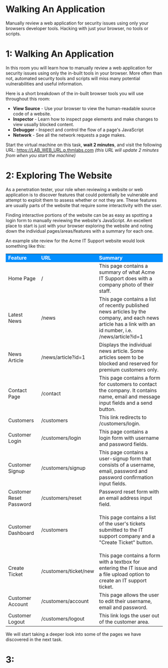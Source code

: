 # Walking An Application

Manually review a web application for security issues using only your browsers developer tools. Hacking with just your browser, no tools or scripts.




# 1: Walking An Application

In this room you will learn how to manually review a web application for security issues using only the in-built tools in your browser. More often than not, automated security tools and scripts will miss many potential vulnerabilities and useful information.

  

Here is a short breakdown of the in-built browser tools you will use throughout this room:

- **View Source** - Use your browser to view the human-readable source code of a website.
- **Inspector** - Learn how to inspect page elements and make changes to view usually blocked content.
- **Debugger** - Inspect and control the flow of a page's JavaScript
- **Network** - See all the network requests a page makes.

Start the virtual machine on this task, **wait 2 minutes**, and visit the following URL: [https://LAB\_WEB\_URL.p.thmlabs.com](https://lab_web_url.p.thmlabs.com/)[](https://lab_web_url.p.thmlabs.com/) _(this URL will update 2 minutes from when you start the machine)_




# 2: Exploring The Website

As a penetration tester, your role when reviewing a website or web application is to discover features that could potentially be vulnerable and attempt to exploit them to assess whether or not they are. These features are usually parts of the website that require some interactivity with the user.  
  
Finding interactive portions of the website can be as easy as spotting a login form to manually reviewing the website's JavaScript. An excellent place to start is just with your browser exploring the website and noting down the individual pages/areas/features with a summary for each one.

An example site review for the Acme IT Support website would look something like this:

<table class="table table-bordered"><tbody><tr><td style="background-color:#008EFF;color:#FFFFFF"><b>Feature</b><br></td><td style="background-color:#008EFF;color:#FFFFFF"><b>URL</b><br></td><td style="background-color:#008EFF;color:#FFFFFF"><b>Summary</b><br></td></tr><tr><td>Home Page<br></td><td>/<br></td><td>This page contains a summary of what Acme IT Support does with a company photo of their staff.</td></tr><tr><td>Latest News<br></td><td>/news<br></td><td>This page contains a list of recently published news articles by the company, and each news article has a link with an id number, i.e. /news/article?id=1<br></td></tr><tr><td>News Article<br></td><td>/news/article?id=1<br></td><td>Displays the individual news article. Some articles seem to be blocked and reserved for premium customers only.<br></td></tr><tr><td>Contact Page<br></td><td>/contact<br></td><td>This page contains a form for customers to contact the company. It contains name, email and message input fields and a send button.<br></td></tr><tr><td>Customers<br></td><td>/customers<br></td><td>This link redirects to /customers/login.<br></td></tr><tr><td>Customer Login<br></td><td>/customers/login<br></td><td>This page contains a login form with username and password fields.<br></td></tr><tr><td>Customer Signup<br></td><td>/customers/signup<br></td><td>This page contains a user-signup form that consists of a username, email, password and password confirmation input fields.<br></td></tr><tr><td>Customer Reset Password<br></td><td>/customers/reset<br></td><td>Password reset form with an email address input field.</td></tr><tr><td>Customer Dashboard<br></td><td>/customers<br></td><td><p>This page contains a list of the user's tickets submitted to the IT support company and a "Create Ticket" button.<br></p></td></tr><tr><td>Create Ticket<br></td><td>/customers/ticket/new<br></td><td>This page contains a form with a textbox for entering the IT issue and a file upload option to create an IT support ticket.<br></td></tr><tr><td>Customer Account<br></td><td>/customers/account<br></td><td>This page allows the user to edit their username, email and password.<br></td></tr><tr><td>Customer Logout<br></td><td>/customers/logout<br></td><td>This link logs the user out of the customer area.<br></td></tr></tbody></table>

We will start taking a deeper look into some of the pages we have discovered in the next task.




# 3: 